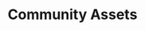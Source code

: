 ---
layout: community-assets.njk
tags: level3
key: catalogue_it
title: Community Assets
parent: assetscommunity_it
order: 2
availablelanguages: 
    - de
    - en
---